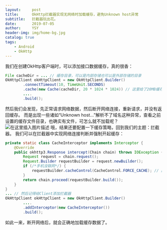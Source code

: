 ```yaml
---
layout:     post
title:      OkHttp拦截器实现无网络时加载缓存，避免Unknown host异常
subtitle:   拦截器玩出花。
date:       2019-07-05
author:     YSY
header-img: img/home-bg.jpg
catalog: true
tags:
    - Android
    - OkHttp
---
```


我们在创建OkHttp客户端时，可以添加接口数据缓存，真的很香：

```java
File cacheDir = ... // 缓存目录，可以是内部存储也可以是外部存储的目录
OkHttpClient okHttpClient = new OkHttpClient.Builder()
        .connectTimeout(10, TimeUnit.SECONDS)
        .cache(new Cache(cacheDir, 20 * 1024 * 1024)) // 这里给了20MB缓存目录容量，超过后会自动清理
        ....
        .build();
```

然后我们会发现，先正常请求网络数据，然后断开网络连接，重新请求，并没有返回缓存。
而是出现一些诸如“Unknown host…”解析不了域名这种异常，查看之前设置的缓存文件目录，也确实有文件，可怎么就不加载呢？
![在这里插入图片描述](https://img-blog.csdnimg.cn/20190705234709502.png?x-oss-process=image/watermark,type_ZmFuZ3poZW5naGVpdGk,shadow_10,text_aHR0cHM6Ly9ibG9nLmNzZG4ubmV0L3lzeTk1MDgwMw==,size_16,color_FFFFFF,t_70)
哦，结果还要配置一下缓存策略，回到我们的主题：拦截器。
我们可以在拦截器中实现网络连接判断并强制开起缓存：

```java
private static class CacheInterceptor implements Interceptor {
    @Override
    public okhttp3.Response intercept(Chain chain) throws IOException {
        Request request = chain.request();
        Request.Builder requestBuilder = request.newBuilder();
        if (/*手机没联网*/) {
            requestBuilder.cacheControl(CacheControl.FORCE_CACHE); // 直接使用缓存
        }
        return chain.proceed(requestBuilder.build());
    }
}
... // 然后记得给Client添加拦截器
OkHttpClient okHttpClient = new OkHttpClient.Builder()
        ....
        .addInterceptor(new CacheInterceptor())
        .build();
```

如此一来，断开网络后，就会正确地加载缓存数据了。
